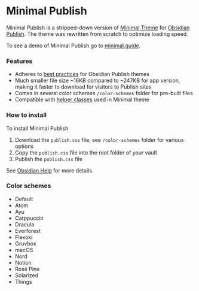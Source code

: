 # Minimal Publish

Minimal Publish is a stripped-down version of [Minimal Theme](https://github.com/kepano/obsidian-minimal) for [Obsidian Publish](https://obsidian.md/publish). The theme was rewritten from scratch to optimize loading speed.

To see a demo of Minimal Publish go to [minimal.guide](https://minimal.guide).

### Features

- Adheres to [best practices](https://docs.obsidian.md/Themes/Obsidian+Publish+themes/Best+practices+for+Publish+themes) for Obsidian Publish themes
- Much smaller file size ~16KB compared to ~247KB for app version, making it faster to download for visitors to Publish sites
- Comes in several color schemes `/color-schemes` folder for pre-built files
- Compatible with [helper classes](https://minimal.guide/features/helper-classes) used in Minimal theme

### How to install

To install Minimal Publish

1. Download the `publish.css` file, see `/color-schemes` folder for various options
2. Copy the `publish.css` file into the root folder of your vault
3. Publish the `publish.css` file

See [Obsidian Help](https://help.obsidian.md/Obsidian+Publish/Customize+your+site) for more details.


### Color schemes

- Default
- Atom
- Ayu
- Catppuccin
- Dracula
- Everforest
- Flexoki
- Gruvbox
- macOS
- Nord
- Notion
- Rosé Pine
- Solarized
- Things